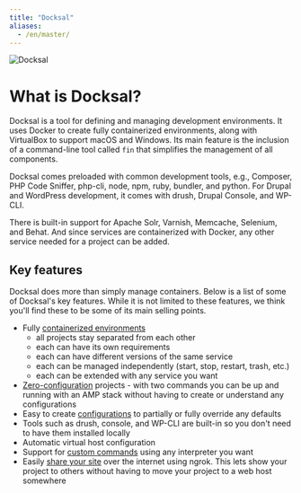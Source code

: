 ```yaml
---
title: "Docksal"
aliases:
  - /en/master/
---
```


![Docksal](/images/docksal-mark-color.svg)

# What is Docksal?

Docksal is a tool for defining and managing development environments. It uses Docker to create fully containerized environments, 
along with VirtualBox to support macOS and Windows. Its main feature is the inclusion of a command-line tool called `fin` that 
simplifies the management of all components.

Docksal comes preloaded with common development tools, e.g., Composer, PHP Code Sniffer, php-cli, node, npm, ruby, bundler, and python.
For Drupal and WordPress development, it comes with drush, Drupal Console, and WP-CLI. 

There is built-in support for Apache Solr, Varnish, Memcache, Selenium, and Behat. And since services are containerized with Docker, 
any other service needed for a project can be added.

## Key features

Docksal does more than simply manage containers. Below is a list of some of Docksal's key features. While it is not
limited to these features, we think you'll find these to be some of its main selling points.

- Fully [containerized environments](advanced/stack.md)
    - all projects stay separated from each other
    - each can have its own requirements
    - each can have different versions of the same service
    - each can be managed independently (start, stop, restart, trash, etc.)
    - each can be extended with any service you want
- [Zero-configuration](advanced/stack-config.md#zero-configuration) projects - with two commands you can be up and running with an AMP stack without
having to create or understand any configurations
- Easy to create [configurations](advanced/stack-config.md) to partially or fully override any defaults
- Tools such as drush, console, and WP-CLI are built-in so you don't need to have them installed locally
- Automatic virtual host configuration
- Support for [custom commands](fin/custom-commands.md) using any interpreter you want
- Easily [share your site](tools/ngrok.md) over the internet using ngrok. This lets show your project to others without having to 
move your project to a web host somewhere
